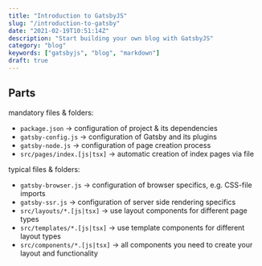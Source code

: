 ```yaml
---
title: "Introduction to GatsbyJS"
slug: "/introduction-to-gatsby"
date: "2021-02-19T10:51:14Z"
description: "Start building your own blog with GatsbyJS"
category: "blog"
keywords: ["gatsbyjs", "blog", "markdown"]
draft: true
---
```


## Parts

mandatory files & folders:
- `package.json` -> configuration of project & its dependencies
- `gatsby-config.js` -> configuration of Gatsby and its plugins
- `gatsby-node.js` -> configuration of page creation process
- `src/pages/index.[js|tsx]` -> automatic creation of index pages via file

typical files & folders:
- `gatsby-browser.js` -> configuration of browser specifics, e.g. CSS-file imports
- `gatsby-ssr.js` -> configuration of server side rendering specifics
- `src/layouts/*.[js|tsx]` -> use layout components for different page types
- `src/templates/*.[js|tsx]` -> use template components for different layout types
- `src/components/*.[js|tsx]` -> all components you need to create your layout and functionality